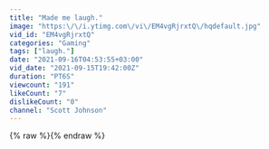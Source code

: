 ```yaml
---
title: "Made me laugh."
image: "https:\/\/i.ytimg.com\/vi\/EM4vgRjrxtQ\/hqdefault.jpg"
vid_id: "EM4vgRjrxtQ"
categories: "Gaming"
tags: ["laugh."]
date: "2021-09-16T04:53:55+03:00"
vid_date: "2021-09-15T19:42:00Z"
duration: "PT6S"
viewcount: "191"
likeCount: "7"
dislikeCount: "0"
channel: "Scott Johnson"
---
```

{% raw %}{% endraw %}
